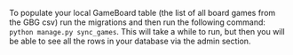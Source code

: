 To populate your local GameBoard table (the list of all board games from the GBG csv) run the migrations and then run the following command: `python manage.py sync_games`. This will take a while to run, but then you will be able to see all the rows in your database via the admin section. 

